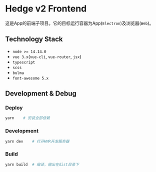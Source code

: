 # Hedge v2 Frontend
这是App的前端子项目。它的目标运行容器为App(`Electron`)及浏览器(`Web`)。

## Technology Stack
* `node >= 14.14.0`
* `vue 3.x`(`vue-cli`, `vue-router`, `jsx`)
* `typescript`
* `scss`
* `bulma`
* `font-awesome 5.x`

## Development & Debug
### Deploy
```sh
yarn    # 安装全部依赖
```
### Development
```sh
yarn dev    # 打开HMR开发服务器
```
### Build
```sh
yarn build  # 编译，输出在dist目录下
```